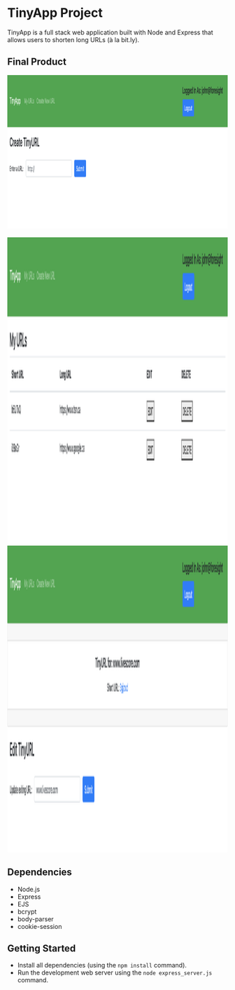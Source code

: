 # TinyApp Project

TinyApp is a full stack web application built with Node and Express that allows users to shorten long URLs (à la bit.ly).

## Final Product
<!-- 
!["Short URL and their corresponding long URL show page"](https://github.com/foresightJ/tinyapp/blob/master/docs/urls_page.png)

!["Create a new short URL page"](https://github.com/foresightJ/tinyapp/blob/master/docs/create_url_page.png)

!["Secure login Page"](https://github.com/foresightJ/tinyapp/blob/master/docs/login_prompt.png) -->



 
<img src="./docs/createUrl.png?raw=true" width= "550px" height="350px" alt="tweeter Desktop View"> &nbsp; &nbsp; 
<img src="./docs/myUrls.png?raw=true" width= "550px" height="700px" alt="tweeter mobile view">
<img src="./docs/updateUrl.png?raw=true" width= "550px" height="700px" alt="tweeter mobile view">



## Dependencies

- Node.js
- Express
- EJS
- bcrypt
- body-parser
- cookie-session

## Getting Started

- Install all dependencies (using the `npm install` command).
- Run the development web server using the `node express_server.js` command.
